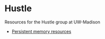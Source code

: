 # Hustle

Resources for the Hustle group at UW-Madison

* [Persistent memory resources](pmem/index.md)


